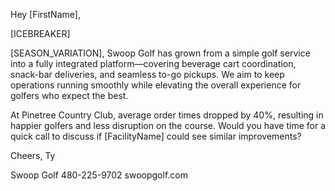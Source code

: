 Hey [FirstName],

[ICEBREAKER]

[SEASON_VARIATION], Swoop Golf has grown from a simple golf service into a fully integrated platform—covering beverage cart coordination, snack-bar deliveries, and seamless to-go pickups. We aim to keep operations running smoothly while elevating the overall experience for golfers who expect the best.

At Pinetree Country Club, average order times dropped by 40%, resulting in happier golfers and less disruption on the course. Would you have time for a quick call to discuss if [FacilityName] could see similar improvements?

Cheers,
Ty

Swoop Golf
480-225-9702
swoopgolf.com
